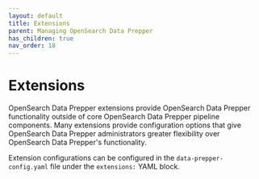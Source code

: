 ```yaml
---
layout: default
title: Extensions
parent: Managing OpenSearch Data Prepper
has_children: true
nav_order: 18
---
```


# Extensions

OpenSearch Data Prepper extensions provide OpenSearch Data Prepper functionality outside of core OpenSearch Data Prepper pipeline components.
Many extensions provide configuration options that give OpenSearch Data Prepper administrators greater flexibility over OpenSearch Data Prepper's functionality.

Extension configurations can be configured in the `data-prepper-config.yaml` file under the `extensions:` YAML block.

